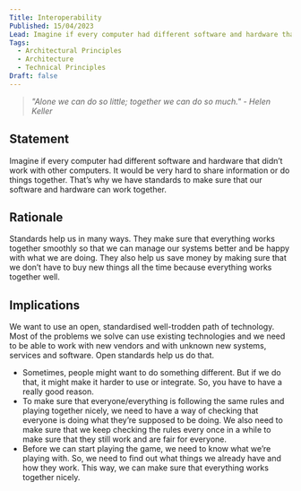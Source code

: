 ```yaml
---
Title: Interoperability
Published: 15/04/2023
Lead: Imagine if every computer had different software and hardware that didn’t work with other computers. That would be rubbish...
Tags:
  - Architectural Principles
  - Architecture
  - Technical Principles
Draft: false
---
```


> *"Alone we can do so little; together we can do so much." - Helen Keller*

## Statement

Imagine if every computer had different software and hardware that didn’t work with other computers. It would be very hard to share information or do things together. That’s why we have standards to make sure that our software and hardware can work together.

## Rationale

Standards help us in many ways. They make sure that everything works together smoothly so that we can manage our systems better and be happy with what we are doing. They also help us save money by making sure that we don’t have to buy new things all the time because everything works together well.

## Implications

We want to use an open, standardised well-trodden path of technology. Most of the problems we solve can use existing technologies and we need to be able to work with new vendors and with unknown new systems, services and software. Open standards help us do that.

* Sometimes, people might want to do something different. But if we do that, it might make it harder to use or integrate. So, you have to have a really good reason.
* To make sure that everyone/everything is following the same rules and playing together nicely, we need to have a way of checking that everyone is doing what they’re supposed to be doing. We also need to make sure that we keep checking the rules every once in a while to make sure that they still work and are fair for everyone.
* Before we can start playing the game, we need to know what we’re playing with. So, we need to find out what things we already have and how they work. This way, we can make sure that everything works together nicely.
